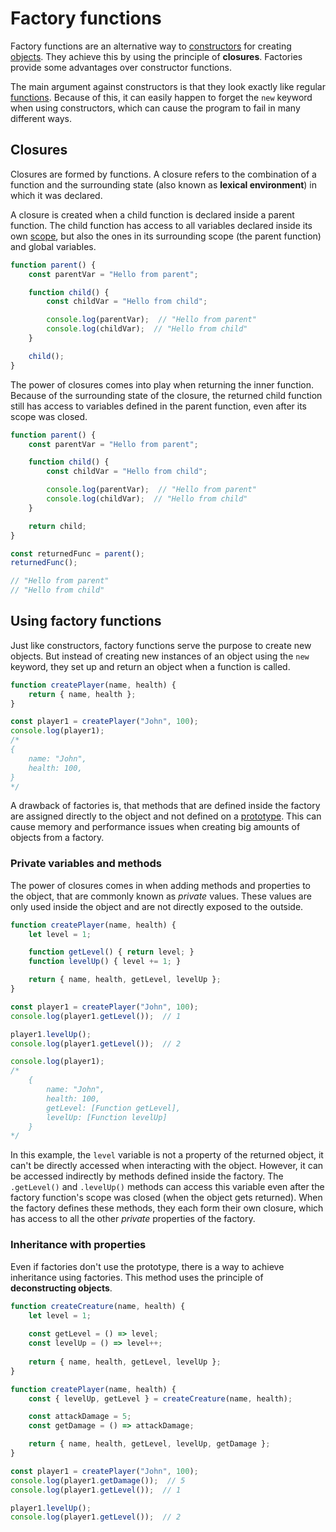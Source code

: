 # Factory functions

Factory functions are an alternative way to [constructors](js_object_constructors.md) for creating [objects](js_objects.md). They achieve this by using the principle of **closures**. Factories provide some advantages over constructor functions.

The main argument against constructors is that they look exactly like regular [functions](../basics/js_functions.md). Because of this, it can easily happen to forget the `new` keyword when using constructors, which can cause the program to fail in many different ways.

## Closures

Closures are formed by functions. A closure refers to the combination of a function and the surrounding state (also known as **lexical environment**) in which it was declared.

A closure is created when a child function is declared inside a parent function. The child function has access to all variables declared inside its own [scope](../basics/js_scope.md), but also the ones in its surrounding scope (the parent function) and global variables.

```js
function parent() {
	const parentVar = "Hello from parent";

	function child() {
		const childVar = "Hello from child";

		console.log(parentVar);  // "Hello from parent"
		console.log(childVar);  // "Hello from child"
	}

	child();
}
```

The power of closures comes into play when returning the inner function. Because of the surrounding state of the closure, the returned child function still has access to variables defined in the parent function, even after its scope was closed.

```js
function parent() {
	const parentVar = "Hello from parent";

	function child() {
		const childVar = "Hello from child";

		console.log(parentVar);  // "Hello from parent"
		console.log(childVar);  // "Hello from child"
	}

	return child;
}

const returnedFunc = parent();
returnedFunc();

// "Hello from parent"
// "Hello from child"
```

## Using factory functions

Just like constructors, factory functions serve the purpose to create new objects. But instead of creating new instances of an object using the `new` keyword, they set up and return an object when a function is called.

```js
function createPlayer(name, health) {	
	return { name, health };
}

const player1 = createPlayer("John", 100);
console.log(player1);
/*
{
	name: "John",
	health: 100,
}
*/
```

A drawback of factories is, that methods that are defined inside the factory are assigned directly to the object and not defined on a [prototype](js_object_prototype.md). This can cause memory and performance issues when creating big amounts of objects from a factory.

### Private variables and methods

The power of closures comes in when adding methods and properties to the object, that are commonly known as *private* values. These values are only used inside the object and are not directly exposed to the outside.

```js
function createPlayer(name, health) {
	let level = 1;

	function getLevel() { return level; }
	function levelUp() { level += 1; }

	return { name, health, getLevel, levelUp };
}

const player1 = createPlayer("John", 100);
console.log(player1.getLevel());  // 1

player1.levelUp();
console.log(player1.getLevel());  // 2

console.log(player1);
/*
	{
		name: "John",
		health: 100,
		getLevel: [Function getLevel],
		levelUp: [Function levelUp]
	}
*/
```

In this example, the `level` variable is not a property of the returned object, it can't be directly accessed when interacting with the object. However, it can be accessed indirectly by methods defined inside the factory. The `.getLevel()` and `.levelUp()` methods can access this variable even after the factory function's scope was closed (when the object gets returned). When the factory defines these methods, they each form their own closure, which has access to all the other *private* properties of the factory.

### Inheritance with properties

Even if factories don't use the prototype, there is a way to achieve inheritance using factories. This method uses the principle of **deconstructing objects**.

```js
function createCreature(name, health) {
	let level = 1;
	
	const getLevel = () => level;
	const levelUp = () => level++;
	
	return { name, health, getLevel, levelUp };
}

function createPlayer(name, health) {
	const { levelUp, getLevel } = createCreature(name, health);

	const attackDamage = 5;
	const getDamage = () => attackDamage;

	return { name, health, getLevel, levelUp, getDamage };
}

const player1 = createPlayer("John", 100);
console.log(player1.getDamage());  // 5
console.log(player1.getLevel());  // 1

player1.levelUp();
console.log(player1.getLevel());  // 2
```